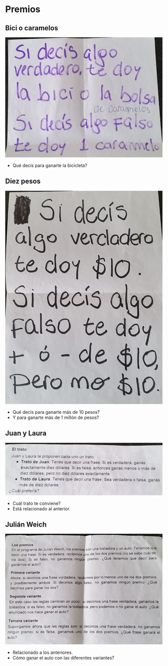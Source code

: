 Premios
=======


Bici o caramelos
----------------------

![](bici_o_caramelos.jpg)

* Qué decís para ganarte la bicicleta?


Diez pesos
--------------

![](diez_pesos.jpg)

* Qué decís para ganarte más de 10 pesos?
* Y para ganarte más de 1 millón de pesos?


Juan y Laura
--------------

![](juan_y_laura.jpg)

* Cuál trato te conviene?
* Está relacionado al anterior.


Julián Weich
--------------

![](julian_weich.jpg)

* Relacionado a los anteriores.
* Cómo ganar el auto con las diferentes variantes?
